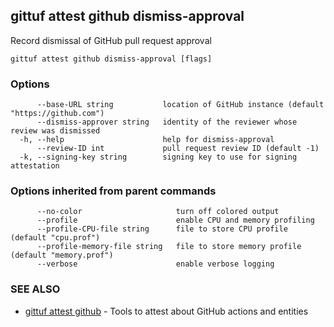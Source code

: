 ## gittuf attest github dismiss-approval

Record dismissal of GitHub pull request approval

```
gittuf attest github dismiss-approval [flags]
```

### Options

```
      --base-URL string           location of GitHub instance (default "https://github.com")
      --dismiss-approver string   identity of the reviewer whose review was dismissed
  -h, --help                      help for dismiss-approval
      --review-ID int             pull request review ID (default -1)
  -k, --signing-key string        signing key to use for signing attestation
```

### Options inherited from parent commands

```
      --no-color                     turn off colored output
      --profile                      enable CPU and memory profiling
      --profile-CPU-file string      file to store CPU profile (default "cpu.prof")
      --profile-memory-file string   file to store memory profile (default "memory.prof")
      --verbose                      enable verbose logging
```

### SEE ALSO

* [gittuf attest github](gittuf_attest_github.md)	 - Tools to attest about GitHub actions and entities

